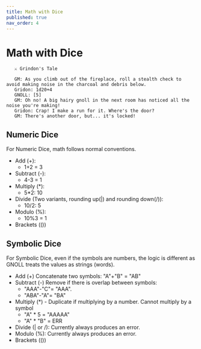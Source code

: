 ```yaml
---
title: Math with Dice
published: true
nav_order: 4
---
```


# Math with Dice

```
   ⚔️ Grindon's Tale
   
   GM: As you climb out of the fireplace, roll a stealth check to avoid making noise in the charcoal and debris below.
   Gridon: 1d20+4
   GNOLL: [5]
   GM: Oh no! A big hairy gnoll in the next room has noticed all the noise you're making!
   Gridon: Crap! I make a run for it. Where's the door?
   GM: There's another door, but... it's locked!
```

## Numeric Dice
For Numeric Dice, math follows normal conventions.
 - Add (+): 
   - 1+2 = 3
 - Subtract (-): 
   - 4-3 = 1
 - Multiply (*): 
   - 5*2: 10
 - Divide (Two variants, rounding up(\|) and rounding down(/)): 
   - 10/2: 5
 - Modulo (%): 
   - 10%3 = 1
 - Brackets (())

## Symbolic Dice
For Symbolic Dice, even if the symbols are numbers, the logic is different as GNOLL treats the values as strings (words).

- Add (+) Concatenate two symbols: "A"+"B" = "AB"
- Subtract (-) Remove if there is overlap between symbols: 
   - "AAA"-"C"= "AAA".  
   - "ABA"-"A"= "BA"
- Multiply (*) - Duplicate if multiplying by a number. Cannot multiply by a symbol
   - "A" * 5 = "AAAAA"
   - "A" * "B" = ERR
- Divide (| or /): Currently always produces an error.
- Modulo (%): Currently always produces an error.
- Brackets (())

  

   
